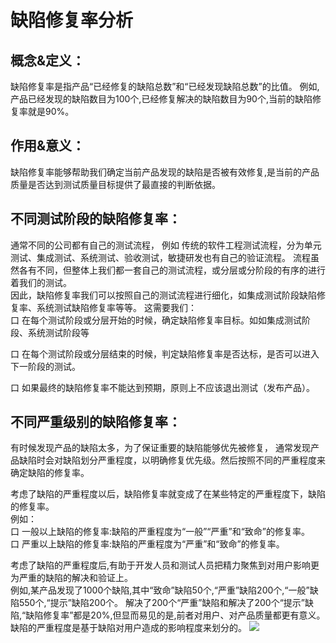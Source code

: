 # 缺陷修复率分析

## 概念&定义：
缺陷修复率是指产品“已经修复的缺陷总数”和“已经发现缺陷总数”的比值。
例如,产品已经发现的缺陷数目为100个,已经修复解决的缺陷数目为90个,当前的缺陷修复率就是90%。

## 作用&意义：
缺陷修复率能够帮助我们确定当前产品发现的缺陷是否被有效修复,是当前的产品质量是否达到测试质量目标提供了最直接的判断依据。

## 不同测试阶段的缺陷修复率：
通常不同的公司都有自己的测试流程，
例如 传统的软件工程测试流程，分为单元测试、集成测试、系统测试、验收测试，敏捷研发也有自己的验证流程。
流程虽然各有不同，但整体上我们都一套自己的测试流程，或分层或分阶段的有序的进行着我们的测试。   
因此，缺陷修复率我们可以按照自己的测试流程进行细化，如集成测试阶段缺陷修复率、系统测试缺陷修复率等等。
这需要我们：   
口  在每个测试阶段或分层开始的时候，确定缺陷修复率目标。如如集成测试阶段、系统测试阶段等

口  在每个测试阶段或分层结束的时候，判定缺陷修复率是否达标，是否可以进入下一阶段的测试。

口  如果最终的缺陷修复率不能达到预期，原则上不应该退出测试（发布产品）。

## 不同严重级别的缺陷修复率：
有时候发现产品的缺陷太多，为了保证重要的缺陷能够优先被修复，
通常发现产品缺陷时会对缺陷划分严重程度，以明确修复优先级。然后按照不同的严重程度来确定缺陷的修复率。  

考虑了缺陷的严重程度以后，缺陷修复率就变成了在某些特定的严重程度下，缺陷的修复率。   
例如：   
口  一般以上缺陷的修复率:缺陷的严重程度为“一般”“严重”和“致命”的修复率。   
口  严重以上缺陷的修复率:缺陷的严重程度为“严重”和“致命”的修复率。   

考虑了缺陷的严重程度后,有助于开发人员和测试人员把精力聚焦到对用户影响更为严重的缺陷的解决和验证上。   
例如,某产品发现了1000个缺陷,其中“致命”缺陷50个,“严重”缺陷200个,“一般”缺陷550个,“提示”缺陷200个。
解决了200个“严重”缺陷和解决了200个“提示”缺陷,“缺陷修复率”都是20%,但显而易见的是,前者对用户、对产品质量都更有意义。
缺陷的严重程度是基于缺陷对用户造成的影响程度来划分的。
![](https://shen89s.github.io/resFiles/缺陷的严重程度的定义与示例.jpg)




